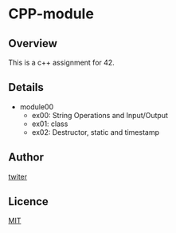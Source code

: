 # CPP-module

## Overview

This is a c++ assignment for 42.

## Details

- module00
  - ex00: String Operations and Input/Output
  - ex01: class
  - ex02: Destructor, static and timestamp

## Author

[twiter](https://twitter.com/Kotabrog)

## Licence

[MIT](https://github.com/kotabrog/CPP-module/blob/main/LICENSE)
